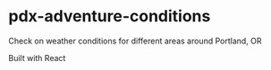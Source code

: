 
# pdx-adventure-conditions
Check on weather conditions for different areas around Portland, OR

Built with React
